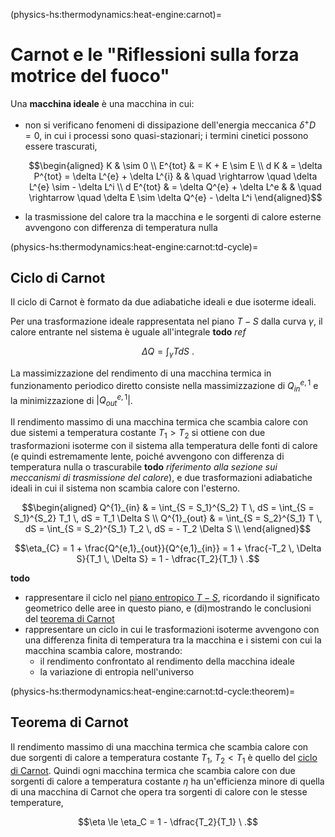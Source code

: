 (physics-hs:thermodynamics:heat-engine:carnot)=
# Carnot e le "Riflessioni sulla forza motrice del fuoco"

Una **macchina ideale** è una macchina in cui:
- non si verificano fenomeni di dissipazione dell'energia meccanica $\delta^+ D = 0$, in cui i processi sono quasi-stazionari; i termini cinetici possono essere trascurati, 

  $$\begin{aligned}
    K & \sim 0 \\
    E^{tot} & = K + E \sim E \\
    d K & = \delta P^{tot} = \delta L^{e} + \delta L^{i} & & \quad \rightarrow \quad \delta L^{e} \sim - \delta L^i \\
    d E^{tot} & = \delta Q^{e} + \delta L^e              & & \quad \rightarrow \quad \delta E \sim \delta Q^{e} - \delta L^i
  \end{aligned}$$

- la trasmissione del calore tra la macchina e le sorgenti di calore esterne avvengono con differenza di temperatura nulla

<!--
$$d E^{tot} = \delta Q^{ext} + \delta L^{ext} \ ,$$

$$dS = \dfrac{\delta Q^{ext}}{T} + \dfrac{\delta^+D}{T} \ge  \dfrac{\delta Q^{ext}}{T} \ .$$

$$0 = \oint_{\gamma} d E^{tot} = \oint_{\gamma} \delta Q^{ext} + \oint_{\gamma} \delta L^{ext}$$

Il lavoro fatto in un ciclo è

$$\Delta L^{1-cycle} = - \Delta L^{ext} = \Delta Q^{ext} \ .$$
-->

(physics-hs:thermodynamics:heat-engine:carnot:td-cycle)=
## Ciclo di Carnot
Il ciclo di Carnot è formato da due adiabatiche ideali e due isoterme ideali.

Per una trasformazione ideale rappresentata nel piano $T-S$ dalla curva $\gamma$, il calore entrante nel sistema è uguale all'integrale **todo** *ref*

$$\Delta Q = \int_{\gamma} T d S \ .$$

La massimizzazione del rendimento di una macchina termica in funzionamento periodico diretto consiste nella massimizzazione di $Q^{e,1}_{in}$ e la minimizzazione di $|Q^{e,1}_{out}|$.

Il rendimento massimo di una macchina termica che scambia calore con due sistemi a temperatura costante $T_1 > T_2$ si ottiene con due trasformazioni isoterme con il sistema alla temperatura delle fonti di calore (e quindi estremamente lente, poiché avvengono con differenza di temperatura nulla o trascurabile **todo** *riferimento alla sezione sui meccanismi di trasmissione del calore*), e due trasformazioni adiabatiche ideali in cui il sistema non scambia calore con l'esterno.

$$\begin{aligned}
  Q^{1}_{in}  & = \int_{S = S_1}^{S_2} T \, dS = \int_{S = S_1}^{S_2} T_1 \, dS =   T_1 \Delta S \\
  Q^{1}_{out} & = \int_{S = S_2}^{S_1} T \, dS = \int_{S = S_2}^{S_1} T_2 \, dS = - T_2 \Delta S \\
\end{aligned}$$

$$\eta_{C} = 1 + \frac{Q^{e,1}_{out}}{Q^{e,1}_{in}} = 1 + \frac{-T_2 \, \Delta S}{T_1 \, \Delta S} = 1 - \dfrac{T_2}{T_1} \ .$$


**todo**
- rappresentare il ciclo nel [piano entropico $T-S$](physics-hs:thermodynamics:foundation:principles:phase-diagrams:gas-1:ts), ricordando il significato geometrico delle aree in questo piano, e (di)mostrando le conclusioni del [teorema di Carnot](physics-hs:thermodynamics:heat-engine:carnot:td-cycle:theorem)
- rappresentare un ciclo in cui le trasformazioni isoterme avvengono con una differenza finita di temperatura tra la macchina e i sistemi con cui la macchina scambia calore, mostrando:
  - il rendimento confrontato al rendimento della macchina ideale
  - la variazione di entropia nell'universo

(physics-hs:thermodynamics:heat-engine:carnot:td-cycle:theorem)=
## Teorema di Carnot
Il rendimento massimo di una macchina termica che scambia calore con due sorgenti di calore a temperatura costante $T_1$, $T_2 < T_1$ è quello del [ciclo di Carnot](physics-hs:thermodynamics:heat-engine:carnot:td-cycle). Quindi ogni macchina termica che scambia calore con due sorgenti di calore a temperatura costante $\eta$ ha un'efficienza minore di quella di una macchina di Carnot che opera tra sorgenti di calore con le stesse temperature,

$$\eta \le \eta_C = 1 - \dfrac{T_2}{T_1} \ .$$
